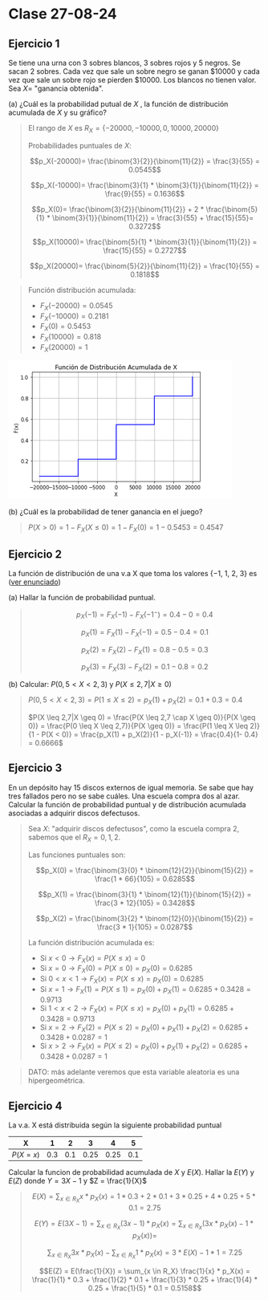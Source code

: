# Clase 27-08-24

## Ejercicio 1
Se tiene una urna con 3 sobres blancos, 3 sobres rojos y 5 negros.
Se sacan 2 sobres. Cada vez que sale un sobre negro se ganan $10000 y cada
vez que sale un sobre rojo se pierden $10000. Los blancos no tienen valor. Sea
$X =$ "ganancia obtenida".

(a) ¿Cuál es la probabilidad putual de $X$ , la función de distribución acumulada de $X$ y su gráfico?

> El rango de $X$ es $R_X = \{ -20000, -10000, 0, 10000, 20000\}$
>
> Probabilidades puntuales de $X$:
>
> $$p_X(-20000)= \frac{\binom{3}{2}}{\binom{11}{2}} = \frac{3}{55} = 0.0545$$
>
> $$p_X(-10000)= \frac{\binom{3}{1} * \binom{3}{1}}{\binom{11}{2}} = \frac{9}{55} = 0.1636$$
>
> $$p_X(0)= \frac{\binom{3}{2}}{\binom{11}{2}} + 2 * \frac{\binom{5}{1} * \binom{3}{1}}{\binom{11}{2}} = \frac{3}{55} + \frac{15}{55}= 0.3272$$
>
> $$p_X(10000)= \frac{\binom{5}{1} * \binom{3}{1}}{\binom{11}{2}} = \frac{15}{55} = 0.2727$$
>
> $$p_X(20000)= \frac{\binom{5}{2}}{\binom{11}{2}} = \frac{10}{55} = 0.1818$$

> Función distribución acumulada:
>
> - $F_X(-20000) =  0.0545$
> - $F_X(-10000) =  0.2181$
> - $F_X(0) = 0.5453$
> - $F_X(10000) = 0.818$
> - $F_X(20000) =  1$

![](04-ej1Acumulada.png)

(b) ¿Cuál es la probabilidad de tener ganancia en el juego?

> $P(X > 0) = 1 - F_X(X \leq 0) = 1 - F_X(0) = 1-0.5453 = 0.4547$

## Ejercicio 2
La función de distribución de una v.a X que toma los valores {−1, 1, 2, 3} es ([ver enunciado](https://github.com/malei-dc/PyE/blob/main/Practicas/04-v_a_discretas_y_esperanza.pdf))

(a) Hallar la función de probabilidad puntual.

> $$p_X(-1) = F_X(-1) - F_X(-1^-)= 0.4 - 0 = 0.4$$
>
> $$p_X(1) = F_X(1) - F_X(-1)= 0.5 - 0.4 = 0.1$$
>
> $$p_X(2) = F_X(2) - F_X(1)= 0.8 - 0.5 = 0.3$$
>
> $$p_X(3) = F_X(3) - F_X(2)= 0.1 - 0.8 = 0.2$$

(b) Calcular: $P(0,5 < X < 2,3)$ y $P(X ≤ 2,7|X ≥ 0)$

> $P(0,5 < X < 2,3) = P(1 \leq X \leq 2) = p_X(1) + p_X(2) = 0.1 + 0.3 = 0.4$
>
> $P(X \leq 2,7|X \geq 0) = \frac{P(X \leq 2,7 \cap X \geq 0)}{P(X \geq 0)} = \frac{P(0 \leq X \leq 2,7)}{P(X \geq 0)} = \frac{P(1 \leq X \leq 2)}{1 - P(X < 0)} = \frac{p_X(1) + p_X(2)}{1 - p_X(-1)} = \frac{0.4}{1- 0.4} = 0.6666$

## Ejercicio 3
En un depósito hay 15 discos externos de igual memoria. Se sabe que hay tres fallados pero no se sabe cuáles. Una escuela compra dos al azar. Calcular la función de probabilidad puntual y de distribución acumulada asociadas a adquirir discos defectusos.

> Sea $X$: "adquirir discos defectusos", como la escuela compra 2, sabemos que el $R_X = 0, 1, 2$.
>
> Las funciones puntuales son:
>
> $$p_X(0) = \frac{\binom{3}{0} * \binom{12}{2}}{\binom{15}{2}} = \frac{1 * 66}{105} = 0.6285$$
> 
> $$p_X(1) = \frac{\binom{3}{1} * \binom{12}{1}}{\binom{15}{2}} = \frac{3 * 12}{105} = 0.3428$$
>
> $$p_X(2) = \frac{\binom{3}{2} * \binom{12}{0}}{\binom{15}{2}} = \frac{3 * 1}{105} = 0.0287$$
>
> La función distribución acumulada es:
>
> - Si $x < 0 \rightarrow F_X(x) = P(X \leq x) = 0$
> - Si $x = 0 \rightarrow F_X(0) = P(X \leq 0) = p_X(0) = 0.6285$
> - Si $0 < x < 1 \rightarrow F_X(x) = P(X \leq x) = p_X(0) = 0.6285$
> - Si $x = 1 \rightarrow F_X(1) = P(X \leq 1) = p_X(0) + p_X(1) = 0.6285 + 0.3428 = 0.9713$
> - Si $1 < x < 2 \rightarrow F_X(x) = P(X \leq x) = p_X(0) + p_X(1) = 0.6285 + 0.3428 = 0.9713$ 
> - Si $x = 2 \rightarrow F_X(2) = P(X \leq 2) = p_X(0) + p_X(1) + p_X(2) = 0.6285 + 0.3428 + 0.0287 = 1$
> - Si $x > 2 \rightarrow F_X(x) = P(X \leq 2) = p_X(0) + p_X(1) + p_X(2) = 0.6285 + 0.3428 + 0.0287 = 1$

> DATO: más adelante veremos que esta variable aleatoria es una hipergeométrica.

## Ejercicio 4
La v.a. X está distribuida según la siguiente probabilidad puntual

| X | 1 | 2 | 3 | 4 | 5 |
|:---------:|:-----------:|:-----------:|:-----------:|:-----------:|:-----------:|
| $P(X=x)$ | 0.3 | 0.1 | 0.25 | 0.25 | 0.1 |

Calcular la funcion de probabilidad acumulada de $X$ y $E(X)$. Hallar la $E(Y)$ y $E(Z)$ donde $Y = 3X − 1$ y $Z = \frac{1}{X}$

> $$E(X) = \sum_{x \in R_X} x * p_X(x) = 1 * 0.3 + 2 * 0.1 + 3 * 0.25 + 4 * 0.25 + 5 * 0.1 = 2.75$$
>
> $$E(Y) = E(3X - 1) = \sum_{x \in R_X} (3x-1) * p_X(x) = \sum_{x \in R_X} (3x * p_X(x) - 1 * p_X(x)) =$$
>
> $$\sum_{x \in R_X}3x * p_X (x) - \sum_{x \in R_X} 1 * p_X(x) = 3 * E(X) - 1 * 1 = 7.25$$
>
> $$E(Z) = E(\frac{1}{X}) = \sum_{x \in R_X} \frac{1}{x} * p_X(x) = \frac{1}{1} * 0.3 + \frac{1}{2} * 0.1 + \frac{1}{3} * 0.25 + \frac{1}{4} * 0.25 + \frac{1}{5} * 0.1 = 0.5158$$